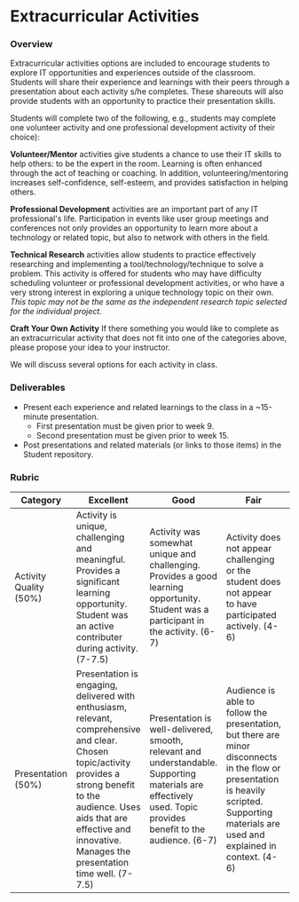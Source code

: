# Extracurricular Activities 

### Overview 

Extracurricular activities options are included to encourage students to explore IT opportunities and experiences  outside of the classroom. Students will share their experience and learnings with their peers through a presentation about each activity s/he completes. These shareouts will also provide students with an opportunity to practice their presentation skills.

Students will complete two of the following, e.g., students may complete one volunteer activity and one professional development activity of their choice):

**Volunteer/Mentor** activities give students a chance to use their IT skills to help others: to be the expert in the room. Learning is often enhanced through the act of teaching or coaching. In addition, volunteering/mentoring increases self-confidence, self-esteem, and provides satisfaction in helping others. 

**Professional Development** activities are an important part of any IT professional's life. Participation in events like user group meetings and conferences not only provides an opportunity to learn more about a technology or related topic, but also to network with others in the field.

**Technical Research** activities allow students to practice effectively researching and implementing a tool/technology/technique to solve a problem. This activity is offered for students who may have difficulty scheduling  volunteer or professional development activities, or who have a very strong interest in exploring a unique technology topic on their own. *This topic may not be the same as the independent research topic selected for the individual project.*

**Craft Your Own Activity** If there something you would like to complete as an extracurricular activity that does not fit into one of the categories above, please propose your idea to your instructor.

We will discuss several options for each activity in class.  

### Deliverables

* Present each experience and related learnings to the class in a ~15-minute presentation. 
  * First presentation must be given prior to week 9.
  * Second presentation must be given prior to week 15.
* Post presentations and related materials (or links to those items) in the Student repository. 

### Rubric

| Category  | Excellent  |   Good    |   Fair    |   Poor   |
|-----------|-----------|-----------|-----------|-----------|
| Activity Quality (50%)| Activity is unique, challenging and meaningful. Provides a significant learning opportunity. Student was an active contributer during activity. (7-7.5) | Activity was somewhat unique and challenging. Provides a good learning opportunity. Student was a participant in the activity. (6-7)| Activity does not appear challenging or the student does not appear to have participated actively. (4-6) | Activity does not appear to add a value to the student's learning or the student did not participate in a qualifying activity. (0-4) | 
| Presentation (50%) | Presentation is engaging, delivered with enthusiasm, relevant, comprehensive and clear. Chosen topic/activity provides a strong benefit to the audience. Uses aids that are effective and innovative. Manages the presentation time well. (7-7.5)  | Presentation is well-delivered, smooth, relevant and understandable. Supporting materials are effectively used. Topic provides benefit to the audience. (6-7) | Audience is able to follow the presentation, but there are minor disconnects in the flow or presentation is heavily scripted. Supporting materials are used and explained in context. (4-6) | Presentation is difficult to follow, flow could be improved. Supporting materials are used, but not explained or in the proper context. Presentation time is poorly managed. (0-4) |


